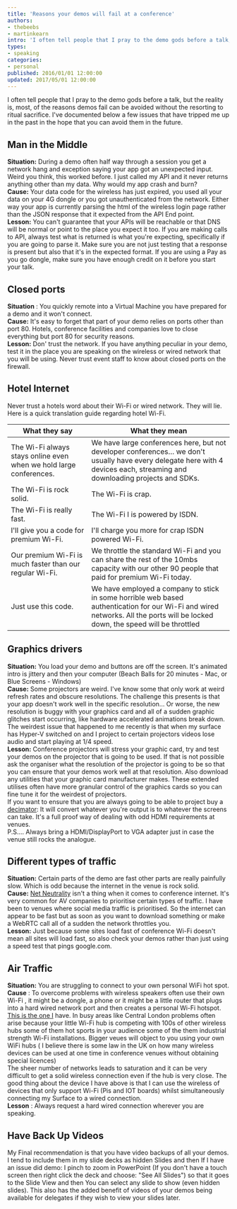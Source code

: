 ```yaml
---
title: 'Reasons your demos will fail at a conference'
authors:
- thebeebs
- martinkearn
intro: 'I often tell people that I pray to the demo gods before a talk, but the reality is, most, of the reasons demos fail can be avoided without the resorting to ritual sacrifice.'
types:
- speaking
categories:
- personal
published: 2016/01/01 12:00:00
updated: 2017/05/01 12:00:00
---
```


I often tell people that I pray to the demo gods before a talk, but the reality is, most, of the reasons demos fail can be avoided without the resorting to ritual sacrifice. I&#39;ve documented below a few issues that have tripped me up in the past in the hope that you can avoid them in the future. 

## Man in the Middle  
**Situation:**  During a demo often half way through a session you get a network hang and exception saying your app got an unexpected input. Weird you think, this worked before. I just called my API and it never returns anything other than my data. Why would my app crash and burn?   
**Cause:**  Your data code for the wireless has just expired, you used all your data on your 4G dongle or you got unauthenticated from the network. Either way your app is currently parsing the html of the wireless login page rather than the JSON response that it expected from the API End point.  
**Lesson:**  You can&#39;t guarantee that your APIs will be reachable or that DNS will be normal or point to the place you expect it too. If you are making calls to API, always test what is returned is what you&#39;re expecting, specifically if you are going to parse it. Make sure you are not just testing that a response is present but also that it&#39;s in the expected format. If you are using a Pay as you go dongle, make sure you have enough credit on it before you start your talk.  

## Closed ports  
**Situation** : You quickly remote into a Virtual Machine you have prepared for a demo and it won&#39;t connect.  
**Cause:** It&#39;s easy to forget that part of your demo relies on ports other than port 80. Hotels, conference facilities and companies love to close everything but port 80 for security reasons.  
**Lesson:**  Don&#39; trust the network. If you have anything peculiar in your demo, test it in the place you are speaking on the wireless or wired network that you will be using. Never trust event staff to know about closed ports on the firewall.  

## Hotel Internet  
Never trust a hotels word about their Wi-Fi or wired network. They will lie. Here is a quick translation guide regarding hotel Wi-Fi.   

<table><thead>
<tr>
<th>What they say</th>
<th>What they mean</th>
</tr>
</thead><tbody>
<tr>
<td>The Wi-Fi always stays online even when we hold large conferences.</td>
<td>We have large conferences here, but not developer conferences… we don't usually have every delegate here with 4 devices each, streaming and downloading projects and SDKs.</td>
</tr>
<tr>
<td>The Wi-Fi is rock solid.</td>
<td>The Wi-Fi is crap.</td>
</tr>
<tr>
<td>The Wi-Fi is really fast.</td>
<td>The Wi-Fi I is powered by ISDN.</td>
</tr>
<tr>
<td>I'll give you a code for premium Wi-Fi.</td>
<td>I'll charge you more for crap ISDN powered Wi-Fi.</td>
</tr>
<tr>
<td>Our premium Wi-Fi is much faster than our regular Wi-Fi.</td>
<td>We throttle the standard Wi-Fi and you can share the rest of the 10mbs capacity with our other 90 people that paid for premium Wi-Fi today.</td>
</tr>
<tr>
<td>Just use this code.</td>
<td>We have employed a company to stick in some horrible web based authentication for our Wi-Fi and wired networks. All the ports will be locked down, the speed will be throttled</td>
</tr>
</tbody></table>

## Graphics drivers  
**Situation:**  You load your demo and buttons are off the screen. It&#39;s animated intro is jittery and then your computer (Beach Balls for 20 minutes - Mac, or Blue Screens - Windows)  
**Cause:**  Some projectors are weird. I&#39;ve know some that only work at weird refresh rates and obscure resolutions. The challenge this presents is that your app doesn&#39;t work well in the specific resolution… Or worse, the new resolution is buggy with your graphics card and all of a sudden graphic glitches start occurring, like hardware accelerated animations break down. The weirdest issue that happened to me recently is that when my surface has Hyper-V switched on and I project to certain projectors videos lose audio and start playing at 1/4 speed.  
**Lesson:**  Conference projectors will stress your graphic card, try and test your demos on the projector that is going to be used. If that is not possible ask the organiser what the resolution of the projector is going to be so that you can ensure that your demos work well at that resolution. Also download any utilities that your graphic card manufacturer makes. These extended utilises often have more granular control of the graphics cards so you can fine tune it for the weirdest of projectors.  
 If you want to ensure that you are always going to be able to project buy a [decimator][1]: It will convert whatever you&#39;re output is to whatever the screens can take. It&#39;s a full proof way of dealing with odd HDMI requirements at venues.   
P.S.… Always bring a HDMI/DisplayPort to VGA adapter just in case the venue still rocks the analogue.  

## Different types of traffic  
**Situation:**  Certain parts of the demo are fast other parts are really painfully slow. Which is odd because the internet in the venue is rock solid.   
**Cause:** [Net Neutrality][2] isn&#39;t a thing when it comes to conference internet. It&#39;s very common for AV companies to prioritise certain types of traffic. I have been to venues where social media traffic is prioritised. So the internet can appear to be fast but as soon as you want to download something or make a WebRTC call all of a sudden the network throttles you.   
**Lesson:**  Just because some sites load fast of conference Wi-Fi doesn&#39;t mean all sites will load fast, so also check your demos rather than just using a speed test that pings google.com.  

## Air Traffic  
**Situation:**  You are struggling to connect to your own personal WiFi hot spot.  
**Cause** : To overcome problems with wireless speakers often use their own Wi-Fi , it might be a dongle, a phone or it might be a little router that plugs into a hard wired network port and then creates a personal Wi-Fi hotspot. [This is the one I][3] have. In busy areas like Central London problems often arise because your little Wi-Fi hub is competing with 100s of other wireless hubs some of them hot sports in your audience some of the them industrial strength Wi-Fi installations. Bigger veues will object to you using your own WiFi hubs ( I believe there is some law in the UK on how many wireless devices can be used at one time in conference venues without obtaining special licences)  
The sheer number of networks leads to saturation and it can be very difficult to get a solid wireless connection even if the hub is very close. The good thing about the device I have above is that I can use the wireless of devices that only support Wi-Fi (Pis and IOT boards) whilst simultaneously connecting my Surface to a wired connection.   
**Lesson** : Always request a hard wired connection wherever you are speaking.  

## Have Back Up Videos  
My Final recommendation is that you have video backups of all your demos. I tend to include them in my slide decks as hidden Slides and then If I have an issue did demo: I pinch to zoom in PowerPoint (If you don&#39;t have a touch screen then right click the deck and choose: &quot;See All Slides&quot;) so that it goes to the Slide View and then You can select any slide to show (even hidden slides). This also has the added benefit of videos of your demos being available for delegates if they wish to view your slides later.  

[1]: http://decimator.com/Products/MiniConverters/MD-HX/MD-HX.html
[2]: https://en.wikipedia.org/wiki/Net_neutrality
[3]: http://www.maplin.co.uk/p/tp-link-tl-wr710n-pocket-150mbps-wi-fi-universal-routeraccess-pointrepeater-n34ql
